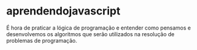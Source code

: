 # aprendendojavascript
 É hora de praticar a lógica de programação e entender como pensamos e desenvolvemos os algoritmos que serão utilizados na resolução de problemas de programação.
